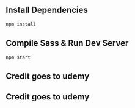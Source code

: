## Install Dependencies

```bash
npm install 
```

## Compile Sass & Run Dev Server

```bash
npm start
```
## Credit goes to udemy 


## Credit goes to udemy 


